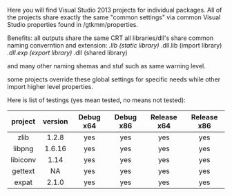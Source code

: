 Here you will find Visual Studio 2013 projects for individual packages.
All of the projects share exactly the same "common settings" via common Visual Studio
properties found in /gtkmm/properties.

Benefits:
all outputs share the same CRT
all libraries/dll's share common naming converntion and extension:
   <output name>*.lib     (static library)
   <output name>*.dll.lib (import library)
   <output name>*.dll.exp (export library)
   <output name>*.dll     (shared library)

and many other naming shemas and stuf such as same warning level.

some projects override these global settings for specific needs while other import
higher level properties.

Here is list of testings (yes mean tested, no means not tested):

project | version | Debug x64 | Debug x86 | Release x64 | Release x86 |
:-------:|:---------:|:-----------:|:-----------:|:-------------:|:-------------:|
zlib 	   | 1.2.8   | yes 	      | yes 		| yes	   	| yes
libpng   | 1.6.16  | yes      	| yes	   	| yes		   | yes
libiconv | 1.14    | yes      	| yes		   | yes 		| yes
gettext  | NA      | yes      	| yes 		| yes 		| yes
expat    | 2.1.0   | yes      	| yes 		| yes 		| yes

